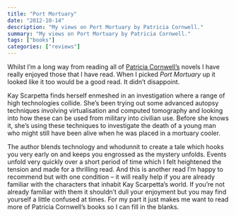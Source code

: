 ```yaml
---
title: "Port Mortuary"
date: "2012-10-14"
description: "My views on Port Mortuary by Patricia Cornwell."
summary: "My views on Port Mortuary by Patricia Cornwell."
tags: ["books"]
categories: ["reviews"]
---
```


Whilst I’m a long way from reading all of [Patricia Cornwell’s](http://www.patriciacornwell.com/) novels I have really enjoyed those that I have read. When I picked *Port Mortuary* up it looked like it too would be a good read. It didn’t disappoint.

Kay Scarpetta finds herself enmeshed in an investigation where a range of high technologies collide. She’s been trying out some advanced autopsy techniques involving virtualisation and computed tomography and looking into how these can be used from military into civilian use. Before she knows it, she’s using these techniques to investigate the death of a young man who might still have been alive when he was placed in a mortuary cooler.

The author blends technology and whodunnit to create a tale which hooks you very early on and keeps you engrossed as the mystery unfolds. Events unfold very quickly over a short period of time which I felt heightened the tension and made for a thrilling read. And this is another read I’m happy to recommend but with one condition – it will really help if you are already familiar with the characters that inhabit Kay Scarpetta’s world. If you’re not already familiar with them it shouldn’t dull your enjoyment but you may find yourself a little confused at times. For my part it just makes me want to read more of Patricia Cornwell’s books so I can fill in the blanks.
